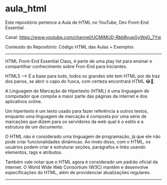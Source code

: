 # aula_html
Este repositório pertence a Aula de HTML no YouTube, Dev Front-End Essential. 

Canal: https://www.youtube.com/channel/UCMIMUD-RbbByupGyWqG_7Yw

Conteúdo do Repositório: Código HTML das Aulas + Exemplos

*************************************************************************************************************************************************************************

HTML Front-End Essential Class, é parte de uma play list para ensinar e compartilhar conhecimento sobre Fron-End para Iniciantes.

HTML5 --> É a base para tudo, todos os grandes site tem HTML por de traz dos panos, se abrir o capo do fusca, com certeza encontrará HTML 😂🤣.

A Linguagem de Marcação de Hipertexto (HTML) é uma linguagem de computador que compõe a maior parte das páginas da internet e dos aplicativos online. 

Um hipertexto é um texto usado para fazer referência a outros textos, enquanto uma linguagem de marcação é composta por uma série de marcações que dizem para os 
servidores da web qual é o estilo e a estrutura de um documento.

O HTML não é considerado uma linguagem de programação, já que ele não pode criar funcionalidades dinâmicas. Ao invés disso, com o HTML, os usuários podem criar e 
estruturar seções, parágrafos e links usando elementos, tags e atributos.

Também vale notar que o HTML agora é considerado um padrão oficial da internet. O World Wide Web Consortium (W3C) mantêm e desenvolve especificações do HTML, 
além de providenciar atualizações regulares.

*************************************************************************************************************************************************************************
